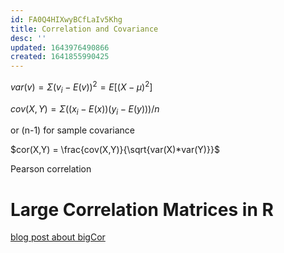```yaml
---
id: FA0Q4HIXwyBCfLaIv5Khg
title: Correlation and Covariance
desc: ''
updated: 1643976490866
created: 1641855990425
---
```


$var(v) = \Sigma(v_i-E(v))^2 = E[(X-\mu)^2]$

$cov(X,Y) = \Sigma((x_i-E(x))(y_i-E(y)))/n$  

or (n-1) for sample covariance

$cor(X,Y) = \frac{cov(X,Y)}{\sqrt{var(X)*var(Y)}}$


Pearson correlation










# Large Correlation Matrices in R

[blog post about bigCor](http://www.r-bloggers.com/bigcor-large-correlation-matrices-in-r/)

